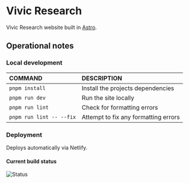 # Vivic Research

Vivic Research website built in [Astro](https://astro.build).

## Operational notes

### Local development

| COMMAND                  | DESCRIPTION                                       |
|:-------------------------|:--------------------------------------------------|
| `pnpm install`           | Install the projects dependencies                 |
| `pnpm run dev`           | Run the site locally                              |
| `pnpm run lint`          | Check for formatting errors                       |
| `pnpm run lint -- --fix` | Attempt to fix any formatting errors              |

### Deployment

Deploys automatically via Netlify.

#### Current build status

![Status](https://api.netlify.com/api/v1/badges/90e6b80d-a19a-45b4-81c1-b07bf464cf10/deploy-status)
